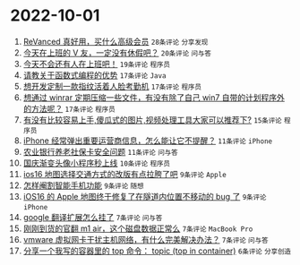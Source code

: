 # 2022-10-01

1. [ReVanced 真好用，买什么高级会员](https://www.v2ex.com/t/884175) `28条评论` `分享发现`
1. [今天在上班的 V 友，一定没有休假吧？](https://www.v2ex.com/t/884163) `20条评论` `问与答`
1. [今天不会还有人在上班吧！](https://www.v2ex.com/t/884171) `19条评论` `程序员`
1. [请教关于函数式编程的优势](https://www.v2ex.com/t/884185) `17条评论` `Java`
1. [想开发定制一款指纹活着人脸考勤机](https://www.v2ex.com/t/884182) `17条评论` `程序员`
1. [想通过 winrar 定期压缩一些文件，有没有除了自己 win7 自带的计划程序外的方法呢？](https://www.v2ex.com/t/884166) `17条评论` `程序员`
1. [有没有比较容易上手,傻瓜式的图片,视频处理工具大家可以推荐下?](https://www.v2ex.com/t/884160) `15条评论` `程序员`
1. [iPhone 经常弹出重要运营商信息，怎么能让它不提醒？](https://www.v2ex.com/t/884165) `11条评论` `iPhone`
1. [农业银行养老社保卡安全问题](https://www.v2ex.com/t/884161) `11条评论` `问与答`
1. [国庆渐变头像小程序秒上线](https://www.v2ex.com/t/884193) `10条评论` `程序员`
1. [ios16 地图选择交通方式的改版有点拉胯了吧](https://www.v2ex.com/t/884194) `9条评论` `Apple`
1. [怎样阉割智能手机功能](https://www.v2ex.com/t/884189) `9条评论` `随想`
1. [iOS16 的 Apple 地图终于修复了在隧道内位置不移动的 bug 了](https://www.v2ex.com/t/884173) `9条评论` `iPhone`
1. [google 翻译扩展怎么挂了](https://www.v2ex.com/t/884177) `7条评论` `问与答`
1. [刚刚到货的官翻 m1 air，这个磁盘数据正常么](https://www.v2ex.com/t/884172) `7条评论` `MacBook Pro`
1. [vmware 虚拟网卡干扰主机网络，有什么完美解决办法？](https://www.v2ex.com/t/884159) `7条评论` `问与答`
1. [分享一个我写的容器里的 top 命令： topic (top in container)](https://www.v2ex.com/t/884157) `6条评论` `分享创造`
